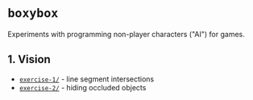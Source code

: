 # `boxybox`

Experiments with programming non-player characters ("AI") for games.

## 1. Vision

* [`exercise-1/`](./exercise-1/index.md) - line segment intersections
* [`exercise-2/`](./exercise-2/index.md) - hiding occluded objects